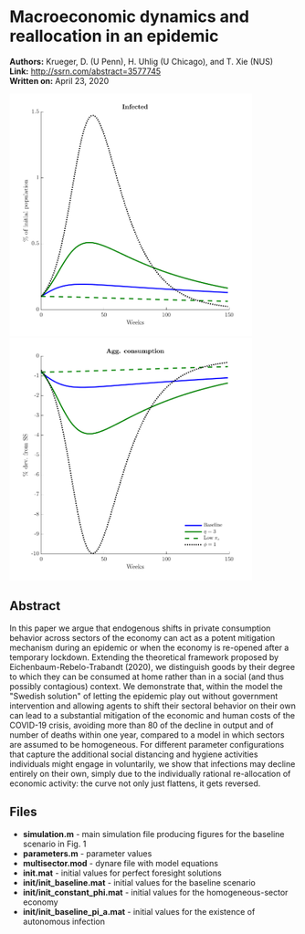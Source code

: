 # Macroeconomic dynamics and reallocation in an epidemic
**Authors:** Krueger, D. (U Penn), H. Uhlig (U Chicago), and T. Xie (NUS)\
**Link:** <http://ssrn.com/abstract=3577745>\
**Written on:** April 23, 2020

<img src="results/fig_I.png" width="425"/> <img src="results/fig_C.png" width="425"/>

## Abstract
In this paper we argue that endogenous shifts in private consumption behavior across sectors of the economy can act as a potent mitigation mechanism during an epidemic or when the economy is re-opened after a temporary lockdown. Extending the theoretical framework proposed by Eichenbaum-Rebelo-Trabandt (2020), we distinguish goods by their degree to which they can be consumed at home rather than in a social (and thus possibly contagious) context. We demonstrate that, within the model the "Swedish solution" of letting the epidemic play out without government intervention and allowing agents to shift their sectoral behavior on their own can lead to a substantial mitigation of the economic and human costs of the COVID-19 crisis, avoiding more than 80 of the decline in output and of number of deaths within one year, compared to a model in which sectors are assumed to be homogeneous.  For different parameter configurations that capture the additional social distancing and hygiene activities individuals might engage in voluntarily, we show that infections may decline entirely on their own, simply due to the individually rational re-allocation of economic activity: the curve not only just flattens, it gets reversed.

## Files

- **simulation.m** - main simulation file producing figures for the baseline scenario in Fig. 1
- **parameters.m** - parameter values
- **multisector.mod** - dynare file with model equations
- **init.mat** - initial values for perfect foresight solutions
- **init/init_baseline.mat** - initial values for the baseline scenario
- **init/init_constant_phi.mat** - initial values for the homogeneous-sector economy
- **init/init_baseline_pi_a.mat** - initial values for the existence of autonomous infection